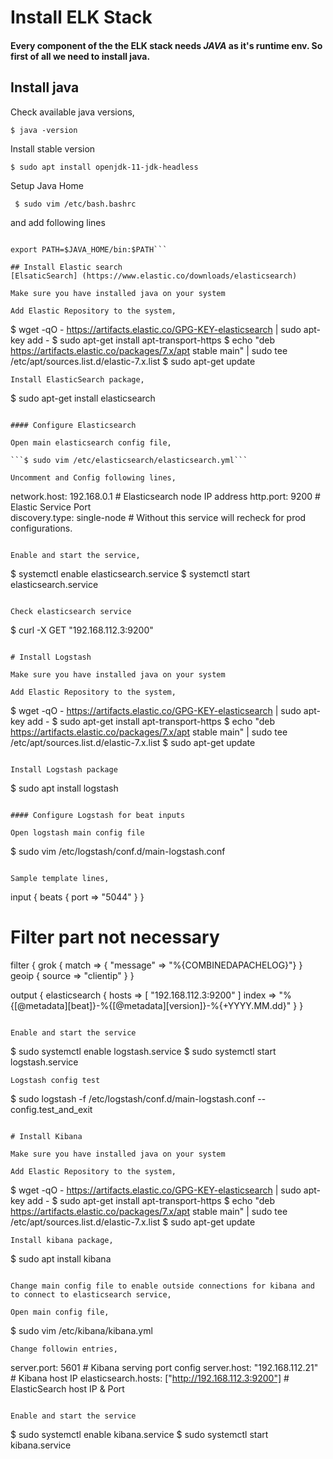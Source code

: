 

# Install ELK Stack

#### Every component of the the ELK stack needs *JAVA* as it's runtime env. So first of all we need to install java.

## Install java

Check available java versions, 

``` $ java -version ```

Install stable version 

``` $ sudo apt install openjdk-11-jdk-headless ```

Setup Java Home 

``` $ sudo vim /etc/bash.bashrc```

and add following lines

```export JAVA_HOME="/usr/bin/java"

export PATH=$JAVA_HOME/bin:$PATH```

## Install Elastic search
[ElsaticSearch] (https://www.elastic.co/downloads/elasticsearch)

Make sure you have installed java on your system

Add Elastic Repository to the system,
```
$ wget -qO - https://artifacts.elastic.co/GPG-KEY-elasticsearch | sudo apt-key add -
$ sudo apt-get install apt-transport-https
$ echo "deb https://artifacts.elastic.co/packages/7.x/apt stable main" | sudo tee /etc/apt/sources.list.d/elastic-7.x.list
$ sudo apt-get update
```
Install ElasticSearch package,
```
$ sudo apt-get install elasticsearch
```

#### Configure Elasticsearch

Open main elasticsearch config file,

```$ sudo vim /etc/elasticsearch/elasticsearch.yml```

Uncomment and Config following lines,
```
network.host: 192.168.0.1       # Elasticsearch node IP address
http.port: 9200                 # Elastic Service Port	
discovery.type: single-node     # Without this service will recheck for prod configurations.
```

Enable and start the service,
```
$ systemctl enable elasticsearch.service
$ systemctl start elasticsearch.service
```

Check elasticsearch service 
```
$ curl -X GET "192.168.112.3:9200"
```

# Install Logstash

Make sure you have installed java on your system

Add Elastic Repository to the system,

```
$ wget -qO - https://artifacts.elastic.co/GPG-KEY-elasticsearch | sudo apt-key add -
$ sudo apt-get install apt-transport-https
$ echo "deb https://artifacts.elastic.co/packages/7.x/apt stable main" | sudo tee /etc/apt/sources.list.d/elastic-7.x.list
$ sudo apt-get update
```

Install Logstash package
```
$ sudo apt install logstash
```

#### Configure Logstash for beat inputs

Open logstash main config file
```
$ sudo vim /etc/logstash/conf.d/main-logstash.conf
```

Sample template lines,

```
input {
    beats {
        port => "5044"
    }
}

# Filter part not necessary

filter {
    grok {
        match => { "message" => "%{COMBINEDAPACHELOG}"}
    }
    geoip {
        source => "clientip"
    }
}

output {
    elasticsearch {
        hosts => [ "192.168.112.3:9200" ]
        index => "%{[@metadata][beat]}-%{[@metadata][version]}-%{+YYYY.MM.dd}"
    }
}
```

Enable and start the service
```
$ sudo systemctl enable logstash.service
$ sudo systemctl start logstash.service
```
Logstash config test
```
$ sudo logstash -f /etc/logstash/conf.d/main-logstash.conf --config.test_and_exit
```

# Install Kibana

Make sure you have installed java on your system

Add Elastic Repository to the system,

```
$ wget -qO - https://artifacts.elastic.co/GPG-KEY-elasticsearch | sudo apt-key add -
$ sudo apt-get install apt-transport-https
$ echo "deb https://artifacts.elastic.co/packages/7.x/apt stable main" | sudo tee /etc/apt/sources.list.d/elastic-7.x.list
$ sudo apt-get update
```
Install kibana package,
```
$ sudo apt install kibana
```

Change main config file to enable outside connections for kibana and to connect to elasticsearch service,

Open main config file,
```
$ sudo vim /etc/kibana/kibana.yml
```
Change followin entries,
```
server.port: 5601                        		# Kibana serving port config
server.host: "192.168.112.21"				# Kibana host IP
elasticsearch.hosts: ["http://192.168.112.3:9200"]	# ElasticSearch host IP & Port
```

Enable and start the service
```
$ sudo systemctl enable kibana.service
$ sudo systemctl start kibana.service
```
